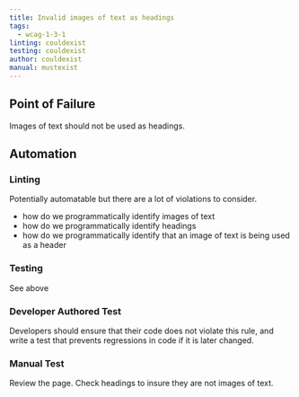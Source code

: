 ```yaml
---
title: Invalid images of text as headings
tags:
  - wcag-1-3-1
linting: couldexist
testing: couldexist
author: couldexist
manual: mustexist
---
```


## Point of Failure

Images of text should not be used as headings.

## Automation

### Linting

Potentially automatable but there are a lot of violations to consider.

- how do we programmatically identify images of text
- how do we programmatically identify headings
- how do we programmatically identify that an image of text is being used as a header

### Testing

See above

### Developer Authored Test

Developers should ensure that their code does not violate this rule, and write a test that prevents regressions in code if it is later changed.

### Manual Test

Review the page. Check headings to insure they are not images of text.
